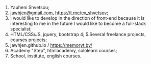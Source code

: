 1. Yauheni Shvetsou;
2. jawhjen@gmail.com, https://t.me/ev_shvetsov;
3. I would like to develop in the direction of front-end because it is interesting to me in the future I would like to become a full-stack specialist;
4. HTML/CSS/JS, jquery, bootstrap 4;
5.Several freelance projects, courses projects;
6. jawhjen.github.io / https://memoryt.by/
7. Academy "Step", htmlacademy, sololearn courses;
8. School, institute, english courses.


